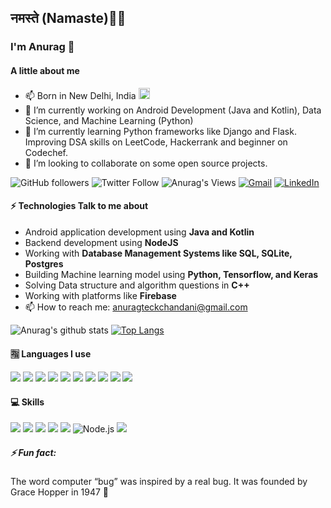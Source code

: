 <h2>नमस्ते (Namaste)🙏🏻</h2>

### I'm Anurag 👋

#### A little about me 

- 📫  Born in New Delhi, India <img src="https://www.flaticon.com/svg/static/icons/svg/321/321238.svg" width="18"/>
- 🔭 I’m currently working on Android Development (Java and Kotlin), Data Science, and Machine Learning (Python)
- 🌱 I’m currently learning Python frameworks like Django and Flask. Improving DSA skills on LeetCode, Hackerrank and beginner on Codechef.
- 👯 I’m looking to collaborate on some open source projects.

![GitHub followers](https://img.shields.io/github/followers/anurag444?label=Follow&style=social) 
![Twitter Follow](https://img.shields.io/twitter/follow/AnuragTeckchan2) ![Anurag's Views](https://komarev.com/ghpvc/?username=anurag444) [![Gmail](https://img.shields.io/badge/-GMail-D14836?style=flat&logo=gmail&logoColor=white)](mailto:anuragteckchandani@gmail.com) [![LinkedIn](https://img.shields.io/badge/-LinkedIn-0077B5?style=flat&logo=linkedin&logoColor=white)](https://www.linkedin.com/in/anurag-teckchandani-83496899/)

#### ⚡ Technologies Talk to me about
- Android application development using **Java and Kotlin**
- Backend development using **NodeJS**
- Working with **Database Management Systems like SQL, SQLite, Postgres**
- Building Machine learning model using **Python, Tensorflow, and Keras**
- Solving Data structure and algorithm questions in **C++**
- Working with platforms  like **Firebase**
- 📫 How to reach me: anuragteckchandani@gmail.com

![Anurag's github stats](https://github-readme-stats.vercel.app/api?username=anurag444&show_icons=true&hide_border=true)
[![Top Langs](https://github-readme-stats.vercel.app/api/top-langs/?username=anurag444&layout=compact)](https://github.com/anuraghazra/github-readme-stats)

#### 🈯️ Languages I use

![](https://img.shields.io/badge/c%20-%2300599C.svg?&style=for-the-badge&logo=c&logoColor=white) ![](https://img.shields.io/badge/c++%20-%2300599C.svg?&style=for-the-badge&logo=c%2B%2B&logoColor=white) ![](https://img.shields.io/badge/java-%23ED8B00.svg?&style=for-the-badge&logo=java&logoColor=white) ![](https://img.shields.io/badge/kotlin-%230095D5.svg?&style=for-the-badge&logo=kotlin&logoColor=white) ![](https://img.shields.io/badge/python%20-%2314354C.svg?&style=for-the-badge&logo=python&logoColor=white) ![](https://img.shields.io/badge/javascript%20-%23323330.svg?&style=for-the-badge&logo=javascript&logoColor=%23F7DF1E) ![](https://img.shields.io/badge/html5%20-%23E34F26.svg?&style=for-the-badge&logo=html5&logoColor=white) ![](https://img.shields.io/badge/css3%20-%231572B6.svg?&style=for-the-badge&logo=css3&logoColor=white) ![](https://img.shields.io/badge/shell_script%20-%23121011.svg?&style=for-the-badge&logo=gnu-bash&logoColor=white) ![](https://img.shields.io/badge/mysql-%2300f.svg?&style=for-the-badge&logo=mysql&logoColor=white)

####  💻 Skills
![](https://img.shields.io/badge/github-%23100000.svg?&style=for-the-badge&logo=github&logoColor=white) ![](https://img.shields.io/badge/ubuntu-E95420?logo=ubuntu&logoColor=white&style=for-the-badge) ![](https://img.shields.io/badge/bitbucket-%23330f63.svg?color=143864&style=for-the-badge&logo=bitbucket&logoColor=white) ![](https://img.shields.io/badge/Android-3DDC84?logo=android&logoColor=white&style=for-the-badge) ![](https://img.shields.io/badge/Microsoft%20Azure-0089D6?logo=microsoft-azure&logoColor=white&style=for-the-badge) ![Node.js](https://img.shields.io/badge/node.js%20-%2343853D.svg?&style=for-the-badge&logo=node.js&logoColor=white) ![](https://img.shields.io/badge/material%20ui%20-%230081CB.svg?&style=for-the-badge&logo=material-ui&logoColor=white) 

##### ⚡ Fun fact: 
The word computer “bug” was inspired by a real bug. It was founded by Grace Hopper in 1947 🤪
```
